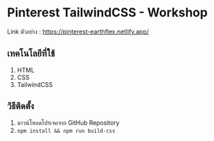 # Pinterest TailwindCSS - Workshop

Link ตัวอย่าง : https://pinterest-earthflex.netlify.app/

## เทคโนโลยีที่ใช้
1. HTML
2. CSS
3. TailwindCSS

## วิธีติดตั้ง
1. ดาวน์โหลดโปรเจคจาก GitHub Repository
2. ```npm install && npm run build-css ```
